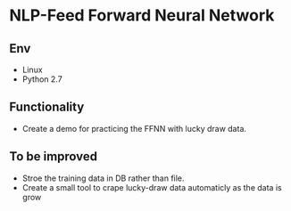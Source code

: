 # NLP-Feed Forward Neural Network
## Env
 - Linux
 - Python 2.7

## Functionality
 - Create a demo for practicing the FFNN with lucky draw data.

## To be improved
 - Stroe the training data in DB rather than file.
 - Create a small tool to crape lucky-draw data automaticly as the data is grow
